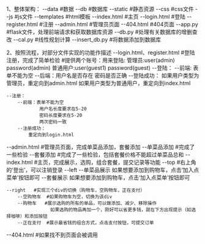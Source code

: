 1、整体架构：
--data  	#数据
--db		#数据库
--static	#静态资源
	--css   	#css文件
	--js		#js文件
--templates	#html模板
	--index.html	#主页
	--login.html	#登陆
	--register.html	#注册
	--admin.html	#管理员页面
	--404.html		#404页面
--app.py	#flask文件，处理前端请求和获取数据库资源
--db.py     #处理有关数据库的增删查改
--cal.py	#线性规划计算
--insert_db.py #将数据添加到数据库

2、按照流程，对部分文件实现的功能作描述
--login.html、register.html  #登陆注册，完成了简单检验
	#提供两个账号：用来登陆:
		管理员:user(admin) password(admin)
		普通用户:user(guest1) password(guest)
	--登陆：
		--前端:	表单不能为空
		--后端：用户名是否存在
				密码是否正确
		--登陆成功：
			如果用户类型为管理员，重定向到admin.html
			如果用户类型为普通用户，重定向到index.html
				
	--注册：	
		--前端：表单不能为空
				用户名长度要求在5-20
				密码长度要求在5-20
				两次密码一致
		--注册成功：
			重定向到login.html
--admin.html   #管理员页面，完成单菜品添加，套餐添加
	--单菜品添加 #完成了一些检验
	--套餐添加	#完成了一些检验，包括套餐价格不能超过单菜品总和
--index.html  	#主页，完成展示，选购，组合套餐，提交记录等功能
	--top #右上角的‘登出’，可以注销登录
	--left
		--单菜品展示  如果想要添加到购物车，点击‘加入点菜单’按钮即可
		--套餐展示   如果想要添加到购物车，点击‘加入点菜单’按钮即可
						
	--right   #实现三个div的切换（购物车，空购物车，正在支付）
		--空购物车 	#如果购物车为空，切换为该div
		--购物车	#展示选购的所有的单品，可以做添加、减少、移除操作
					如果选购的物品再加一个，刚好可以省更多钱，就在下方出现提示（如选择咖啡）和添加按钮
		--正在支付	#展示最省钱的组合方式，点击支付按钮，可提交订单
--404.html	#如果找不到页面会被调用






